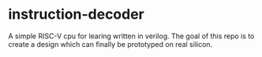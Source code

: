 # instruction-decoder
A simple RISC-V cpu for learing written in verilog. The goal of this repo is to create a design which can finally be prototyped on real silicon.
